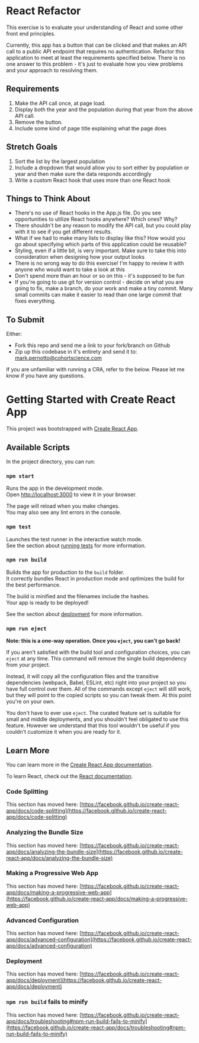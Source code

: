 # React Refactor

This exercise is to evaluate your understanding of React and some other front end principles. 

Currently, this app has a button that can be clicked and that makes an API call to a public API endpoint that requires no authentication. Refactor this application to meet at least the requirements specified below. There is no one answer to this problem - it's just to evaluate how you view problems and your approach to resolving them. 

## Requirements

1. Make the API call once, at page load.
2. Display both the year and the population during that year from the above API call.
3. Remove the button.
4. Include some kind of page title explaining what the page does

## Stretch Goals

1. Sort the list by the largest population
2. Include a dropdown that would allow you to sort either by population or year and then make sure the data responds accordingly
3. Write a custom React hook that uses more than one React hook

## Things to Think About

- There's no use of React hooks in the App.js file. Do you see opportunities to utilize React hooks anywhere? Which ones? Why?
- There shouldn't be any reason to modify the API call, but you could play with it to see if you get different results.
- What if we had to make many lists to display like this? How would you go about specifying which parts of this application could be reusable?
- Styling, even if a little bit, is very important. Make sure to take this into consideration when designing how your output looks
- There is no wrong way to do this exercise! I'm happy to review it with anyone who would want to take a look at this
- Don't spend more than an hour or so on this - it's supposed to be fun
- If you're going to use git for version control - decide on what you are going to fix, make a branch, do your work and make a tiny commit. Many small commits can make it easier to read than one large commit that fixes everything.

## To Submit

Either:
- Fork this repo and send me a link to your fork/branch on Github
- Zip up this codebase in it's entirety and send it to: mark.pernotto@cohortscience.com


If you are unfamiliar with running a CRA, refer to the below. Please let me know if you have any questions.


# Getting Started with Create React App

This project was bootstrapped with [Create React App](https://github.com/facebook/create-react-app).

## Available Scripts

In the project directory, you can run:

### `npm start`

Runs the app in the development mode.\
Open [http://localhost:3000](http://localhost:3000) to view it in your browser.

The page will reload when you make changes.\
You may also see any lint errors in the console.

### `npm test`

Launches the test runner in the interactive watch mode.\
See the section about [running tests](https://facebook.github.io/create-react-app/docs/running-tests) for more information.

### `npm run build`

Builds the app for production to the `build` folder.\
It correctly bundles React in production mode and optimizes the build for the best performance.

The build is minified and the filenames include the hashes.\
Your app is ready to be deployed!

See the section about [deployment](https://facebook.github.io/create-react-app/docs/deployment) for more information.

### `npm run eject`

**Note: this is a one-way operation. Once you `eject`, you can't go back!**

If you aren't satisfied with the build tool and configuration choices, you can `eject` at any time. This command will remove the single build dependency from your project.

Instead, it will copy all the configuration files and the transitive dependencies (webpack, Babel, ESLint, etc) right into your project so you have full control over them. All of the commands except `eject` will still work, but they will point to the copied scripts so you can tweak them. At this point you're on your own.

You don't have to ever use `eject`. The curated feature set is suitable for small and middle deployments, and you shouldn't feel obligated to use this feature. However we understand that this tool wouldn't be useful if you couldn't customize it when you are ready for it.

## Learn More

You can learn more in the [Create React App documentation](https://facebook.github.io/create-react-app/docs/getting-started).

To learn React, check out the [React documentation](https://reactjs.org/).

### Code Splitting

This section has moved here: [https://facebook.github.io/create-react-app/docs/code-splitting](https://facebook.github.io/create-react-app/docs/code-splitting)

### Analyzing the Bundle Size

This section has moved here: [https://facebook.github.io/create-react-app/docs/analyzing-the-bundle-size](https://facebook.github.io/create-react-app/docs/analyzing-the-bundle-size)

### Making a Progressive Web App

This section has moved here: [https://facebook.github.io/create-react-app/docs/making-a-progressive-web-app](https://facebook.github.io/create-react-app/docs/making-a-progressive-web-app)

### Advanced Configuration

This section has moved here: [https://facebook.github.io/create-react-app/docs/advanced-configuration](https://facebook.github.io/create-react-app/docs/advanced-configuration)

### Deployment

This section has moved here: [https://facebook.github.io/create-react-app/docs/deployment](https://facebook.github.io/create-react-app/docs/deployment)

### `npm run build` fails to minify

This section has moved here: [https://facebook.github.io/create-react-app/docs/troubleshooting#npm-run-build-fails-to-minify](https://facebook.github.io/create-react-app/docs/troubleshooting#npm-run-build-fails-to-minify)
